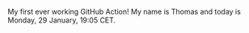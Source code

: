 My first ever working GitHub Action!
My name is Thomas and today is Monday, 29 January, 19:05 CET. 
